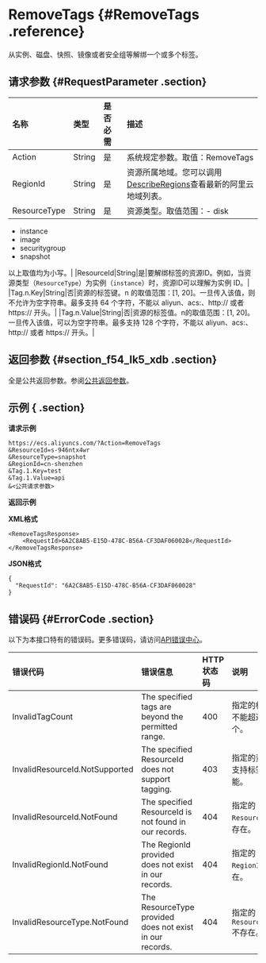 # RemoveTags {#RemoveTags .reference}

从实例、磁盘、快照、镜像或者安全组等解绑一个或多个标签。

## 请求参数 {#RequestParameter .section}

|名称|类型|是否必需|描述|
|:-|:-|:---|:-|
|Action|String|是|系统规定参数。取值：RemoveTags|
|RegionId|String|是|资源所属地域。您可以调用[DescribeRegions](../cn.zh-CN/API参考/地域/DescribeRegions.md#)查看最新的阿里云地域列表。|
|ResourceType|String|是|资源类型。取值范围：-   disk
-   instance
-   image
-   securitygroup
-   snapshot

以上取值均为小写。|
|ResourceId|String|是|要解绑标签的资源ID。例如，当资源类型（`ResourceType`）为实例（`instance`）时，资源ID可以理解为实例 ID。|
|Tag.n.Key|String|否|资源的标签键。n 的取值范围：\[1, 20\]。一旦传入该值，则不允许为空字符串。最多支持 64 个字符，不能以 aliyun、acs:、http:// 或者 https:// 开头。|
|Tag.n.Value|String|否|资源的标签值。n的取值范围：\[1, 20\]。一旦传入该值，可以为空字符串。最多支持 128 个字符，不能以 aliyun、acs:、http:// 或者 https:// 开头。|

## 返回参数 {#section_f54_lk5_xdb .section}

全是公共返回参数。参阅[公共返回参数](../cn.zh-CN/API参考/HTTP调用方式/公共参数.md#commonResponseParameters)。

## 示例 { .section}

**请求示例** 

```
https://ecs.aliyuncs.com/?Action=RemoveTags
&ResourceId=s-946ntx4wr
&ResourceType=snapshot
&RegionId=cn-shenzhen
&Tag.1.Key=test
&Tag.1.Value=api
&<公共请求参数>
```

**返回示例**

**XML格式**

```
<RemoveTagsResponse>
    <RequestId>6A2C8AB5-E15D-478C-B56A-CF3DAF060028</RequestId>
</RemoveTagsResponse>
```

**JSON格式**

```
{
  "RequestId": "6A2C8AB5-E15D-478C-B56A-CF3DAF060028"
}
```

## 错误码 {#ErrorCode .section}

以下为本接口特有的错误码。更多错误码，请访问[API错误中心](https://error-center.aliyun.com/status/product/Ecs)。

|错误代码|错误信息|HTTP状态码|说明|
|:---|:---|:------|:-|
|InvalidTagCount|The specified tags are beyond the permitted range.|400|指定的标签数不能超过五个。|
|InvalidResourceId.NotSupported|The specified ResourceId does not support tagging.|403|指定的资源不支持标签功能。|
|InvalidResourceId.NotFound|The specified ResourceId is not found in our records.|404|指定的`ResourceId`不存在。|
|InvalidRegionId.NotFound|The RegionId provided does not exist in our records.|404|指定的`RegionId`不存在。|
|InvalidResourceType.NotFound|The ResourceType provided does not exist in our records.|404|指定的`ResourceType`不存在。|

